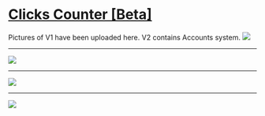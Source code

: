 <h1><ins>Clicks Counter [Beta] </ins></h1>
Pictures of V1 have been uploaded here. V2 contains Accounts system. 
<img src="https://github.com/tsdon0001/clicks-counter/blob/main/images/ClicksCounter(1).PNG">
<hr>
<img src="https://github.com/tsdon0001/clicks-counter/blob/main/images/ClicksCounter(2).PNG">
<hr>
<img src="https://github.com/tsdon0001/clicks-counter/blob/main/images/ClicksCounter(3).PNG">
<hr>
<img src="https://github.com/tsdon0001/clicks-counter/blob/main/images/ClicksCounter(4).PNG">
